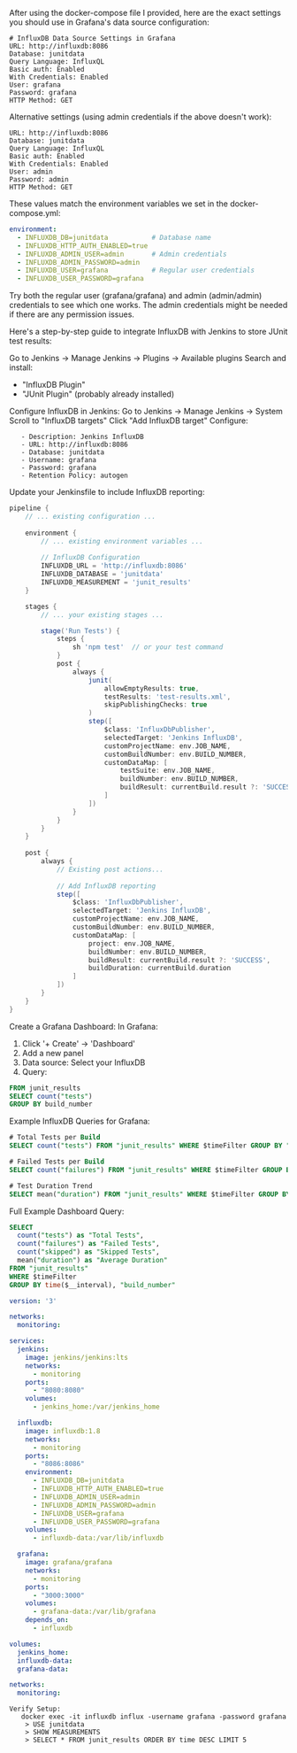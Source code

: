 After using the docker-compose file I provided, here are the exact settings you should use in Grafana's data source configuration:
```
# InfluxDB Data Source Settings in Grafana
URL: http://influxdb:8086
Database: junitdata
Query Language: InfluxQL
Basic auth: Enabled
With Credentials: Enabled
User: grafana
Password: grafana
HTTP Method: GET
```


Alternative settings (using admin credentials if the above doesn't work):
```
URL: http://influxdb:8086
Database: junitdata
Query Language: InfluxQL
Basic auth: Enabled
With Credentials: Enabled
User: admin
Password: admin
HTTP Method: GET
```

These values match the environment variables we set in the docker-compose.yml:

```yaml
environment:
  - INFLUXDB_DB=junitdata           # Database name
  - INFLUXDB_HTTP_AUTH_ENABLED=true
  - INFLUXDB_ADMIN_USER=admin       # Admin credentials
  - INFLUXDB_ADMIN_PASSWORD=admin
  - INFLUXDB_USER=grafana           # Regular user credentials
  - INFLUXDB_USER_PASSWORD=grafana
```

Try both the regular user (grafana/grafana) and admin (admin/admin) credentials to see which one works. The admin credentials might be needed if there are any permission issues.

Here's a step-by-step guide to integrate InfluxDB with Jenkins to store JUnit test results:

 Go to Jenkins → Manage Jenkins → Plugins → Available plugins
   Search and install:
   - "InfluxDB Plugin"
   - "JUnit Plugin" (probably already installed)

Configure InfluxDB in Jenkins:
   Go to Jenkins → Manage Jenkins → System
   Scroll to "InfluxDB targets"
   Click "Add InfluxDB target"
   Configure:
```
   - Description: Jenkins InfluxDB
   - URL: http://influxdb:8086
   - Database: junitdata
   - Username: grafana
   - Password: grafana
   - Retention Policy: autogen
```

Update your Jenkinsfile to include InfluxDB reporting:
```groovy
pipeline {
    // ... existing configuration ...
    
    environment {
        // ... existing environment variables ...
        
        // InfluxDB Configuration
        INFLUXDB_URL = 'http://influxdb:8086'
        INFLUXDB_DATABASE = 'junitdata'
        INFLUXDB_MEASUREMENT = 'junit_results'
    }

    stages {
        // ... your existing stages ...

        stage('Run Tests') {
            steps {
                sh 'npm test'  // or your test command
            }
            post {
                always {
                    junit(
                        allowEmptyResults: true,
                        testResults: 'test-results.xml',
                        skipPublishingChecks: true
                    )
                    step([
                        $class: 'InfluxDbPublisher',
                        selectedTarget: 'Jenkins InfluxDB',
                        customProjectName: env.JOB_NAME,
                        customBuildNumber: env.BUILD_NUMBER,
                        customDataMap: [
                            testSuite: env.JOB_NAME,
                            buildNumber: env.BUILD_NUMBER,
                            buildResult: currentBuild.result ?: 'SUCCESS'
                        ]
                    ])
                }
            }
        }
    }
    
    post {
        always {
            // Existing post actions...
            
            // Add InfluxDB reporting
            step([
                $class: 'InfluxDbPublisher',
                selectedTarget: 'Jenkins InfluxDB',
                customProjectName: env.JOB_NAME,
                customBuildNumber: env.BUILD_NUMBER,
                customDataMap: [
                    project: env.JOB_NAME,
                    buildNumber: env.BUILD_NUMBER,
                    buildResult: currentBuild.result ?: 'SUCCESS',
                    buildDuration: currentBuild.duration
                ]
            ])
        }
    }
}
```

Create a Grafana Dashboard:
   In Grafana:
   1. Click '+ Create' → 'Dashboard'
   2. Add a new panel
   3. Data source: Select your InfluxDB
   4. Query:    
```sql
FROM junit_results
SELECT count("tests")
GROUP BY build_number
```

Example InfluxDB Queries for Grafana:
```sql	
# Total Tests per Build
SELECT count("tests") FROM "junit_results" WHERE $timeFilter GROUP BY "build_number"

# Failed Tests per Build
SELECT count("failures") FROM "junit_results" WHERE $timeFilter GROUP BY "build_number"

# Test Duration Trend
SELECT mean("duration") FROM "junit_results" WHERE $timeFilter GROUP BY "build_number"
```
    
Full Example Dashboard Query:
```sql
SELECT 
  count("tests") as "Total Tests",
  count("failures") as "Failed Tests",
  count("skipped") as "Skipped Tests",
  mean("duration") as "Average Duration"
FROM "junit_results"
WHERE $timeFilter
GROUP BY time($__interval), "build_number"
```
```yaml
version: '3'

networks:
  monitoring:

services:
  jenkins:
    image: jenkins/jenkins:lts
    networks:
      - monitoring
    ports:
      - "8080:8080"
    volumes:
      - jenkins_home:/var/jenkins_home

  influxdb:
    image: influxdb:1.8
    networks:
      - monitoring
    ports:
      - "8086:8086"
    environment:
      - INFLUXDB_DB=junitdata
      - INFLUXDB_HTTP_AUTH_ENABLED=true
      - INFLUXDB_ADMIN_USER=admin
      - INFLUXDB_ADMIN_PASSWORD=admin
      - INFLUXDB_USER=grafana
      - INFLUXDB_USER_PASSWORD=grafana
    volumes:
      - influxdb-data:/var/lib/influxdb

  grafana:
    image: grafana/grafana
    networks:
      - monitoring
    ports:
      - "3000:3000"
    volumes:
      - grafana-data:/var/lib/grafana
    depends_on:
      - influxdb

volumes:
  jenkins_home:
  influxdb-data:
  grafana-data:

networks:
  monitoring:
```
```shell
Verify Setup:
   docker exec -it influxdb influx -username grafana -password grafana
    > USE junitdata
    > SHOW MEASUREMENTS
    > SELECT * FROM junit_results ORDER BY time DESC LIMIT 5
``` 